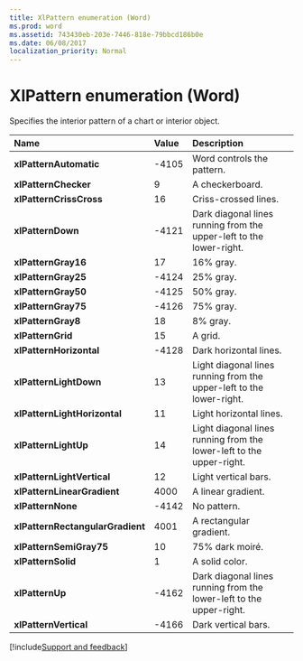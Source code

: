 ```yaml
---
title: XlPattern enumeration (Word)
ms.prod: word
ms.assetid: 743430eb-203e-7446-818e-79bbcd186b0e
ms.date: 06/08/2017
localization_priority: Normal
---
```



# XlPattern enumeration (Word)

Specifies the interior pattern of a chart or interior object.



|Name|Value|Description|
|:-----|:-----|:-----|
| **xlPatternAutomatic**|-4105|Word controls the pattern.|
| **xlPatternChecker**|9|A checkerboard.|
| **xlPatternCrissCross**|16|Criss-crossed lines.|
| **xlPatternDown**|-4121|Dark diagonal lines running from the upper-left to the lower-right.|
| **xlPatternGray16**|17|16% gray.|
| **xlPatternGray25**|-4124|25% gray.|
| **xlPatternGray50**|-4125|50% gray.|
| **xlPatternGray75**|-4126|75% gray.|
| **xlPatternGray8**|18|8% gray.|
| **xlPatternGrid**|15|A grid.|
| **xlPatternHorizontal**|-4128|Dark horizontal lines.|
| **xlPatternLightDown**|13|Light diagonal lines running from the upper-left to the lower-right.|
| **xlPatternLightHorizontal**|11|Light horizontal lines.|
| **xlPatternLightUp**|14|Light diagonal lines running from the lower-left to the upper-right.|
| **xlPatternLightVertical**|12|Light vertical bars.|
| **xlPatternLinearGradient**|4000|A linear gradient.|
| **xlPatternNone**|-4142|No pattern.|
| **xlPatternRectangularGradient**|4001|A rectangular gradient.|
| **xlPatternSemiGray75**|10|75% dark moiré.|
| **xlPatternSolid**|1|A solid color.|
| **xlPatternUp**|-4162|Dark diagonal lines running from the lower-left to the upper-right.|
| **xlPatternVertical**|-4166|Dark vertical bars.|

[!include[Support and feedback](~/includes/feedback-boilerplate.md)]